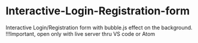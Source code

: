 # Interactive-Login-Registration-form
Interactive Login/Registration form with bubble.js effect on the background. !!!Important, open only with live server thru VS code or Atom

